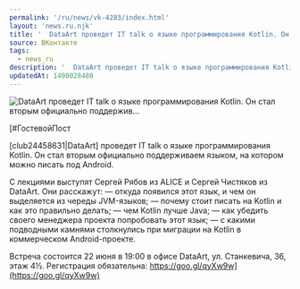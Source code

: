 ```yaml
---
permalink: '/ru/news/vk-4283/index.html'
layout: 'news.ru.njk'
title: '  DataArt проведет IT talk о языке программирования Kotlin. Он стал вторым официально поддержив…'
source: ВКонтакте
tags:
  - news_ru
description: '  DataArt проведет IT talk о языке программирования Kotlin. Он стал вторым официально поддержив…'
updatedAt: 1498028480
---
```

![  DataArt проведет IT talk о языке программирования Kotlin. Он стал вторым официально поддержив…](https://sun9-30.userapi.com/c841534/v841534484/1fcb/MZ6CfhmZouQ.jpg)

[#ГостевойПост 

[club24458631|DataArt] проведет IT talk о языке программирования Kotlin. Он стал вторым официально поддерживаем языком, на котором можно писать под Android. 
 
С лекциями выступят Сергей Рябов из ALICE и Сергей Чистяков из DataArt. Они расскажут: 
— откуда появился этот язык, и чем он выделяется из череды JVM-языков; 
— почему стоит писать на Kotlin и как это правильно делать; 
— чем Kotlin лучше Java; 
— как убедить своего менеджера проекта попробовать этот язык; 
— с какими подводными камнями столкнулись при миграции на Kotlin в коммерческом Android-проекте. 
 
Встреча состоится 22 июня в 19:00 в офисе DataArt, ул. Станкевича, 36, этаж 4½. 
Регистрация обязательна: https://goo.gl/qyXw9w](https://goo.gl/qyXw9w)
